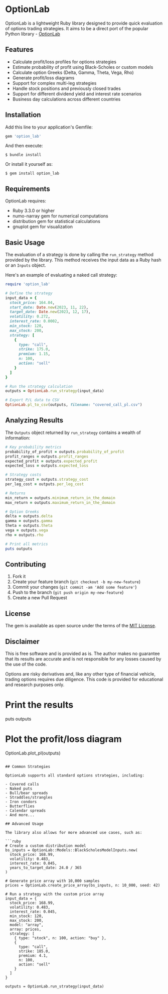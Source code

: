 # OptionLab

OptionLab is a lightweight Ruby library designed to provide quick evaluation of options trading strategies.
It aims to be a direct port of the popular Python library - [OptionLab](https://github.com/rgaveiga/optionlab)

## Features

- Calculate profit/loss profiles for options strategies
- Estimate probability of profit using Black-Scholes or custom models
- Calculate option Greeks (Delta, Gamma, Theta, Vega, Rho)
- Generate profit/loss diagrams
- Support for complex multi-leg strategies
- Handle stock positions and previously closed trades
- Support for different dividend yield and interest rate scenarios
- Business day calculations across different countries

## Installation

Add this line to your application's Gemfile:

```ruby
gem 'option_lab'
```

And then execute:

```
$ bundle install
```

Or install it yourself as:

```
$ gem install option_lab
```

## Requirements

OptionLab requires:

- Ruby 3.3.0 or higher
- numo-narray gem for numerical computations
- distribution gem for statistical calculations
- gnuplot gem for visualization

## Basic Usage

The evaluation of a strategy is done by calling the `run_strategy` method provided by the library. This method receives the input data as a Ruby hash or an `Inputs` object.

Here's an example of evaluating a naked call strategy:

```ruby
require 'option_lab'

# Define the strategy
input_data = {
  stock_price: 164.04,
  start_date: Date.new(2023, 11, 22),
  target_date: Date.new(2023, 12, 17),
  volatility: 0.272,
  interest_rate: 0.0002,
  min_stock: 120,
  max_stock: 200,
  strategy: [
    {
      type: "call",
      strike: 175.0,
      premium: 1.15,
      n: 100,
      action: "sell"
    }
  ]
}

# Run the strategy calculation
outputs = OptionLab.run_strategy(input_data)

# Export P/L data to CSV
OptionLab.pl_to_csv(outputs, filename: "covered_call_pl.csv")
```

## Analyzing Results

The `Outputs` object returned by `run_strategy` contains a wealth of information:

```ruby
# Key probability metrics
probability_of_profit = outputs.probability_of_profit
profit_ranges = outputs.profit_ranges
expected_profit = outputs.expected_profit
expected_loss = outputs.expected_loss

# Strategy costs
strategy_cost = outputs.strategy_cost
per_leg_cost = outputs.per_leg_cost

# Returns
min_return = outputs.minimum_return_in_the_domain
max_return = outputs.maximum_return_in_the_domain

# Option Greeks
delta = outputs.delta
gamma = outputs.gamma
theta = outputs.theta
vega = outputs.vega
rho = outputs.rho

# Print all metrics
puts outputs
```

## Contributing

1. Fork it
2. Create your feature branch (`git checkout -b my-new-feature`)
3. Commit your changes (`git commit -am 'Add some feature'`)
4. Push to the branch (`git push origin my-new-feature`)
5. Create a new Pull Request

## License

The gem is available as open source under the terms of the [MIT License](https://opensource.org/licenses/MIT).

## Disclaimer

This is free software and is provided as is. The author makes no guarantee that its results are accurate and is not responsible for any losses caused by the use of the code.

Options are risky derivatives and, like any other type of financial vehicle, trading options requires due diligence. This code is provided for educational and research purposes only.

# Print the results
puts outputs

# Plot the profit/loss diagram
OptionLab.plot_pl(outputs)
```

## Common Strategies

OptionLab supports all standard options strategies, including:

- Covered calls
- Naked puts
- Bull/bear spreads
- Straddles/strangles
- Iron condors
- Butterflies
- Calendar spreads
- And more...

## Advanced Usage

The library also allows for more advanced use cases, such as:

```ruby
# Create a custom distribution model
bs_inputs = OptionLab::Models::BlackScholesModelInputs.new(
  stock_price: 168.99,
  volatility: 0.483,
  interest_rate: 0.045,
  years_to_target_date: 24.0 / 365
)

# Generate price array with 10,000 samples
prices = OptionLab.create_price_array(bs_inputs, n: 10_000, seed: 42)

# Run a strategy with the custom price array
input_data = {
  stock_price: 168.99,
  volatility: 0.483,
  interest_rate: 0.045,
  min_stock: 120,
  max_stock: 200,
  model: "array",
  array: prices,
  strategy: [
    { type: "stock", n: 100, action: "buy" },
    {
      type: "call",
      strike: 185.0,
      premium: 4.1,
      n: 100,
      action: "sell"
    }
  ]
}

outputs = OptionLab.run_strategy(input_data)
